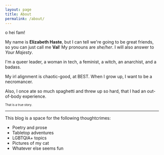 ```yaml
---
layout: page
title: About
permalink: /about/
---
```


o hei fam!

My name is **Elizabeth Haste**, but I can tell we're going to be great friends, so you can just call me **Val**! My pronouns are *she/her*. I will also answer to *Your Majesty*.

I'm a queer leader, a woman in tech, a feminist, a witch, an anarchist, and a badass.

My irl alignment is chaotic-good, at BEST. When I grow up, I want to be a necromancer.

Also, I once ate so much spaghetti and threw up so hard, that I had an out-of-body experience.

<sub><sub>That is a true story.</sub></sub>


***

This blog is a space for the following thoughtcrimes:

* Poetry and prose
* Tabletop adventures
* LGBTQIA+ topics
* Pictures of my cat
* Whatever else seems fun

